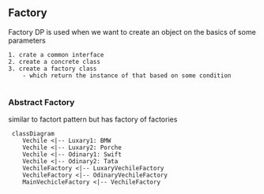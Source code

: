 ## Factory

Factory DP is used when we want to create an object on the basics of some parameters

```
1. crate a common interface
2. create a concrete class 
3. create a factory class  
    - which return the instance of that based on some condition
    
```

### Abstract Factory

similar to factort pattern but has factory of factories

```mermaid
 classDiagram
    Vechile <|-- Luxary1: BMW
    Vechile <|-- Luxary2: Porche
    Vechile <|-- Odinary1: Swift
    Vechile <|-- Odinary2: Tata
    VechileFactory <|-- LuxaryVechileFactory
    VechileFactory <|-- OdinaryVechileFactory
    MainVechicleFactory <|-- VechileFactory




```